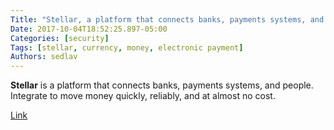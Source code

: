 ```yaml
---
Title: "Stellar, a platform that connects banks, payments systems, and people"
Date: 2017-10-04T18:52:25.897-05:00
Categories: [security]
Tags: [stellar, currency, money, electronic payment]
Authors: sedlav
---
```


**Stellar** is a platform that connects banks, payments systems, and people. Integrate to move money quickly, reliably, and at almost no cost.

[Link](https://www.stellar.org/)
